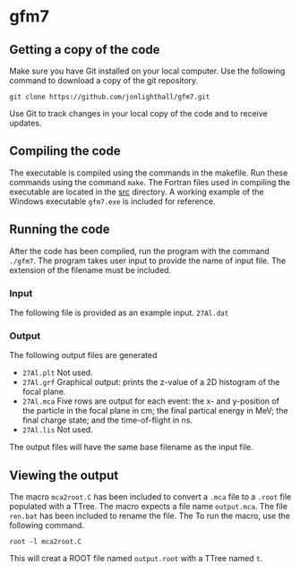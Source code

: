 # gfm7

## Getting a copy of the code
Make sure you have Git installed on your local computer. Use the following command to download a copy of the git repository.
````
git clone https://github.com/jonlighthall/gfm7.git
````
Use Git to track changes in your local copy of the code and to receive updates.
## Compiling the code
The executable is compiled using the commands in the makefile. Run these commands using the command `make`.
The Fortran files used in compiling the executable are located in the [src](src) directory.
A working example of the Windows executable `gfm7.exe` is included for reference.
## Running the code
After the code has been compiled, run the program with the command `./gfm7`.
The program takes user input to provide the name of input file.
The extension of the filename must be included.
### Input
The following file is provided as an example input.
`27Al.dat`
### Output
The following output files are generated
 * `27Al.plt` Not used.
 * `27Al.grf` Graphical output: prints the z-value of a 2D histogram of the focal plane.
 * `27Al.mca` Five rows are output for each event: the x- and y-position of the particle in the focal plane in cm; the final partical energy in MeV; the final charge state; and the time-of-flight in ns.
 * `27Al.lis` Not used.

The output files will have the same base filename as the input file.

## Viewing the output
The macro `mca2root.C` has been included to convert a `.mca` file to a `.root` file populated with a TTree.
The macro expects a file name `output.mca`.
The file `ren.bat` has been included to rename the file.
The To run the macro, use the following command.
````
root -l mca2root.C
````
This will creat a ROOT file named `output.root` with a TTree named `t`.
